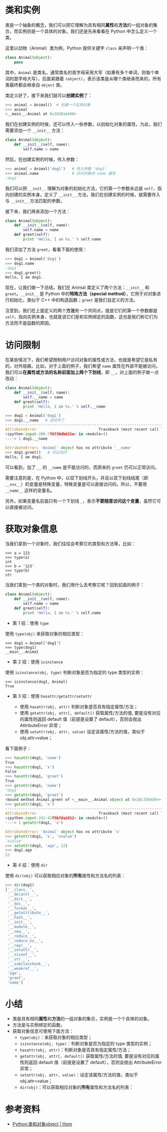 # 类和实例

类是一个抽象的概念，我们可以把它理解为具有相同**属性**和**方法**的一组对象的集合，而实例则是一个具体的对象。我们还是先来看看在 Python 中怎么定义一个类。

这里以动物（Animal）类为例，Python 提供关键字 `class` 来声明一个类：

```python
class Animal(object):
    pass
```

其中，`Animal` 是类名，通常类名的首字母采用大写（如果有多个单词，则每个单词的首字母大写），后面紧跟着 `(object)`，表示该类是从哪个类继承而来的，所有类最终都会继承自 `object` 类。

类定义好了，接下来我们就可以**创建实例**了：

```python
>>> animal = Animal()  # 创建一个实例对象
>>> animal
<__main__.Animal at 0x1030a44d0>
```

我们在创建实例的时候，还可以传入一些参数，以初始化对象的属性，为此，我们需要添加一个 `__init__` 方法：

```python
class Animal(object):
    def __init__(self, name):
        self.name = name
```

然后，在创建实例的时候，传入参数：

```python
>>> animal = Animal('dog1')   # 传入参数 'dog1'
>>> animal.name               # 访问对象的 name 属性
'dog1'
```

我们可以把 `__init__` 理解为对象的初始化方法，它的第一个参数永远是 `self`，指向创建的实例本身。定义了 `__init__` 方法，我们在创建实例的时候，就需要传入与 `__init__` 方法匹配的参数。

接下来，我们再来添加一个方法：

```python
class Animal(object):
    def __init__(self, name):
        self.name = name
    def greet(self):
        print 'Hello, I am %s.' % self.name
```

我们添加了方法 `greet`，看看下面的使用：

```python
>>> dog1 = Animal('dog1')
>>> dog1.name
'dog1'
>>> dog1.greet()
Hello, I am dog1.
```

现在，让我们做一下总结。我们在 Animal 类定义了两个方法：`__init__` 和 `greet`。`__init__` 是 Python 中的**特殊方法（special method）**，它用于对对象进行初始化，类似于 C++ 中的构造函数；`greet` 是我们自定义的方法。

注意到，我们在上面定义的两个**方法**有一个共同点，就是它们的第一个参数都是 `self`，指向实例本身，也就是说它们是和实例绑定的函数，这也是我们称它们为方法而不是函数的原因。

# 访问限制

在某些情况下，我们希望限制用户访问对象的属性或方法，也就是希望它是私有的，对外隐蔽。比如，对于上面的例子，我们希望 `name` 属性在外部不能被访问，我们可以**在属性或方法的名称前面加上两个下划线**，即 `__`，对上面的例子做一点改动：

```python
class Animal(object):
    def __init__(self, name):
        self.__name = name
    def greet(self):
        print 'Hello, I am %s.' % self.__name
```

```python
>>> dog1 = Animal('dog1')
>>> dog1.__name   # 访问不了
---------------------------------------------------------------------------
AttributeError                            Traceback (most recent call last)
<ipython-input-206-7f6730db631e> in <module>()
----> 1 dog1.__name

AttributeError: 'Animal' object has no attribute '__name'
>>> dog1.greet()   # 可以访问
Hello, I am dog1.
```

可以看到，加了 `__` 的 `__name` 是不能访问的，而原来的 `greet` 仍可以正常访问。

需要注意的是，在 Python 中，以双下划线开头，并且以双下划线结尾（即 `__xxx__`）的变量是特殊变量，特殊变量是可以直接访问的。所以，不要用 `__name__` 这样的变量名。

另外，如果变量名前面只有一个下划线 `_`，表示**不要随意访问这个变量**，虽然它可以直接被访问。

# 获取对象信息

当我们拿到一个对象时，我们往往会考察它的类型和方法等，比如：

```
>>> a = 123
>>> type(a)
int
>>> b = '123'
>>> type(b)
str
```

当我们拿到一个类的对象时，我们用什么去考察它呢？回到前面的例子：

```python
class Animal(object):
    def __init__(self, name):
        self.name = name
    def greet(self):
        print 'Hello, I am %s.' % self.name
```

- 第 1 招：使用 `type`

使用 `type(obj)` 来获取对象的相应类型：

```
>>> dog1 = Animal('dog1')
>>> type(dog1)
__main__.Animal
```

- 第 2 招：使用 `isinstance`

使用 `isinstance(obj, type)` 判断对象是否为指定的 type 类型的实例：

```
>>> isinstance(dog1, Animal)
True
```

- 第 3 招：使用 `hasattr/getattr/setattr`

    - 使用 `hasattr(obj, attr)` 判断对象是否具有指定属性/方法；
    - 使用 `getattr(obj, attr[, default])` 获取属性/方法的值, 要是没有对应的属性则返回 default 值（前提是设置了 default），否则会抛出 AttributeError 异常；
    - 使用 `setattr(obj, attr, value)` 设定该属性/方法的值，类似于 obj.attr=value；

看下面例子：

```python
>>> hasattr(dog1, 'name')
True
>>> hasattr(dog1, 'x')
False
>>> hasattr(dog1, 'greet')
True
>>> getattr(dog1, 'name')
'dog1'
>>> getattr(dog1, 'greet')
<bound method Animal.greet of <__main__.Animal object at 0x10c3564d0>>
>>> getattr(dog1, 'x')
---------------------------------------------------------------------------
AttributeError                            Traceback (most recent call last)
<ipython-input-241-42f5b7da1012> in <module>()
----> 1 getattr(dog1, 'x')

AttributeError: 'Animal' object has no attribute 'x'
>>> getattr(dog1, 'x', 'xvalue')
'xvalue'
>>> setattr(dog1, 'age', 12)
>>> dog1.age
12
```

- 第 4 招：使用 `dir`

使用 `dir(obj)` 可以获取相应对象的**所有**属性和方法名的列表：

```python
>>> dir(dog1)
['__class__',
 '__delattr__',
 '__dict__',
 '__doc__',
 '__format__',
 '__getattribute__',
 '__hash__',
 '__init__',
 '__module__',
 '__new__',
 '__reduce__',
 '__reduce_ex__',
 '__repr__',
 '__setattr__',
 '__sizeof__',
 '__str__',
 '__subclasshook__',
 '__weakref__',
 'age',
 'greet',
 'name']
```

# 小结

- 类是具有相同**属性**和**方法**的一组对象的集合，实例是一个个具体的对象。
- 方法是与实例绑定的函数。
- 获取对象信息可使用下面方法：
    - `type(obj)`：来获取对象的相应类型；
    - `isinstance(obj, type)`：判断对象是否为指定的 type 类型的实例；
    - `hasattr(obj, attr)`：判断对象是否具有指定属性/方法；
    - `getattr(obj, attr[, default])` 获取属性/方法的值, 要是没有对应的属性则返回 default 值（前提是设置了 default），否则会抛出 AttributeError 异常；
    - `setattr(obj, attr, value)`：设定该属性/方法的值，类似于 obj.attr=value；
    - `dir(obj)`：可以获取相应对象的**所有**属性和方法名的列表：

# 参考资料

- [Python:类和对象object | Hom](http://gohom.win/2015/10/20/pyObject/)


